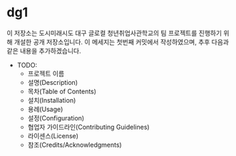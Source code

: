 # dg1

이 저장소는 도시미래시도 대구 글로컬 청년취업사관학교의 팀 프로젝트를 진행하기 위해 개설한 공개 저장소입니다. 이 메세지는 첫번째 커밋에서 작성하였으며, 추후 다음과 같은 내용을 추가하겠습니다.

- TODO: 
  - 프로젝트 이름
  - 설명(Description)
  - 목차(Table of Contents)
  - 설치(Installation)
  - 용례(Usage)
  - 설정(Configuration)
  - 협업자 가이드라인(Contributing Guidelines)
  - 라이센스(License)
  - 참조(Credits/Acknowledgments)
